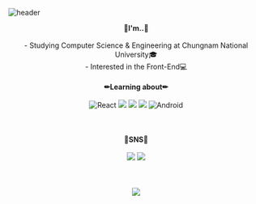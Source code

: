 ![header](https://capsule-render.vercel.app/api?type=waving&color=auto&height=250&section=header&text=Jungkyun%20Woo&fontSize=90&fontAlign=50&fontAlignY=40)


<div align="center">
  <strong>🤔I'm..🤔</strong><br><br>
    - Studying Computer Science & Engineering at Chungnam National University🎓<br>
    - Interested in the Front-End💻
<br><br>
  <strong>✏Learning about✏</strong><br><br>
  <img alt="React" src ="https://img.shields.io/badge/React-61DAFB.svg?&style=for-the-badge&logo=React&logoColor=white"/>
    <img src="https://img.shields.io/badge/javascript-F7DF1E?style=for-the-badge&logo=javascript&logoColor=black">
  <img src="https://img.shields.io/badge/css-1572B6?style=for-the-badge&logo=css3&logoColor=white">
  <img src="https://img.shields.io/badge/html-E34F26?style=for-the-badge&logo=html5&logoColor=white">
  <img alt="Android" src ="https://img.shields.io/badge/Android-3DDC84.svg?&style=for-the-badge&logo=Android&logoColor=white"/><br><br><br><br>
  <strong>📱SNS📱</strong><br><br>
   <a href="https://www.instagram.com/wooooo_jk/" target="_blank"><img src="https://img.shields.io/badge/Instagram-E4405F?style=flat-square&logo=Instagram&logoColor=white"/></a> <a href="https://www.facebook.com/wooooojk/" target="_blank"><img src="https://img.shields.io/badge/Facebook-1877F2?style=flat-square&logo=Facebook&logoColor=white"/></a><br><br><br><br>
<a href="https://hits.seeyoufarm.com"><img src="https://hits.seeyoufarm.com/api/count/incr/badge.svg?url=https%3A%2F%2Fgithub.com%2Fwoo-jk&count_bg=%23FF0000&title_bg=%23555555&icon=&icon_color=%23E7E7E7&title=hits&edge_flat=false"/></a>
</div>
